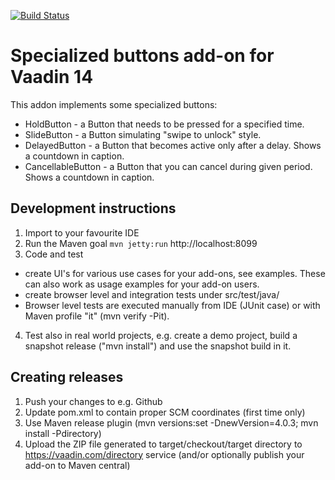 [![Build Status](https://travis-ci.org/samie/special-buttons.svg?branch=master)](https://travis-ci.org/samie/holdbutton)

# Specialized buttons add-on for Vaadin 14

This addon implements some specialized buttons: 
* HoldButton - a Button that needs to be pressed for a specified time.
* SlideButton - a Button simulating "swipe to unlock" style.
* DelayedButton - a Button that becomes active only after a delay. Shows a countdown in caption.
* CancellableButton - a Button that you can cancel during given period. Shows a countdown in caption.

## Development instructions 

1. Import to your favourite IDE
2. Run the Maven goal `mvn jetty:run` http://localhost:8099
3. Code and test
  * create UI's for various use cases for your add-ons, see examples. These can also work as usage examples for your add-on users.
  * create browser level and integration tests under src/test/java/
  * Browser level tests are executed manually from IDE (JUnit case) or with Maven profile "it" (mvn verify -Pit). 
4. Test also in real world projects, e.g. create a demo project, build a snapshot release ("mvn install") and use the snapshot build in it.

## Creating releases

1. Push your changes to e.g. Github 
2. Update pom.xml to contain proper SCM coordinates (first time only)
3. Use Maven release plugin (mvn versions:set -DnewVersion=4.0.3; mvn install -Pdirectory)
4. Upload the ZIP file generated to target/checkout/target directory to https://vaadin.com/directory service (and/or optionally publish your add-on to Maven central)

